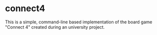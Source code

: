 # connect4
This is a simple, command-line based implementation of the board game "Connect 4" created during an university project.
